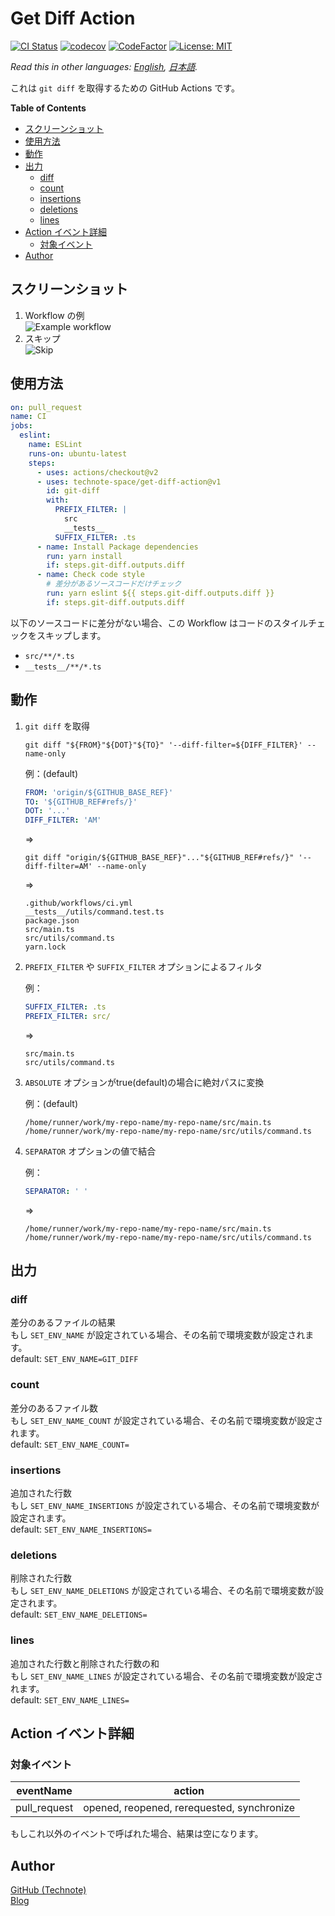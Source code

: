 # Get Diff Action

[![CI Status](https://github.com/technote-space/get-diff-action/workflows/CI/badge.svg)](https://github.com/technote-space/get-diff-action/actions)
[![codecov](https://codecov.io/gh/technote-space/get-diff-action/branch/master/graph/badge.svg)](https://codecov.io/gh/technote-space/get-diff-action)
[![CodeFactor](https://www.codefactor.io/repository/github/technote-space/get-diff-action/badge)](https://www.codefactor.io/repository/github/technote-space/get-diff-action)
[![License: MIT](https://img.shields.io/badge/License-MIT-blue.svg)](https://github.com/technote-space/get-diff-action/blob/master/LICENSE)

*Read this in other languages: [English](README.md), [日本語](README.ja.md).*

これは `git diff` を取得するための GitHub Actions です。

<!-- START doctoc generated TOC please keep comment here to allow auto update -->
<!-- DON'T EDIT THIS SECTION, INSTEAD RE-RUN doctoc TO UPDATE -->
**Table of Contents**

- [スクリーンショット](#%E3%82%B9%E3%82%AF%E3%83%AA%E3%83%BC%E3%83%B3%E3%82%B7%E3%83%A7%E3%83%83%E3%83%88)
- [使用方法](#%E4%BD%BF%E7%94%A8%E6%96%B9%E6%B3%95)
- [動作](#%E5%8B%95%E4%BD%9C)
- [出力](#%E5%87%BA%E5%8A%9B)
  - [diff](#diff)
  - [count](#count)
  - [insertions](#insertions)
  - [deletions](#deletions)
  - [lines](#lines)
- [Action イベント詳細](#action-%E3%82%A4%E3%83%99%E3%83%B3%E3%83%88%E8%A9%B3%E7%B4%B0)
  - [対象イベント](#%E5%AF%BE%E8%B1%A1%E3%82%A4%E3%83%99%E3%83%B3%E3%83%88)
- [Author](#author)

<!-- END doctoc generated TOC please keep comment here to allow auto update -->

## スクリーンショット
1. Workflow の例  
   ![Example workflow](https://raw.githubusercontent.com/technote-space/get-diff-action/images/workflow.png)
1. スキップ  
   ![Skip](https://raw.githubusercontent.com/technote-space/get-diff-action/images/skip.png)

## 使用方法
```yaml
on: pull_request
name: CI
jobs:
  eslint:
    name: ESLint
    runs-on: ubuntu-latest
    steps:
      - uses: actions/checkout@v2
      - uses: technote-space/get-diff-action@v1
        id: git-diff
        with:
          PREFIX_FILTER: |
            src
            __tests__
          SUFFIX_FILTER: .ts
      - name: Install Package dependencies
        run: yarn install
        if: steps.git-diff.outputs.diff
      - name: Check code style
        # 差分があるソースコードだけチェック
        run: yarn eslint ${{ steps.git-diff.outputs.diff }}
        if: steps.git-diff.outputs.diff
```

以下のソースコードに差分がない場合、この Workflow はコードのスタイルチェックをスキップします。
- `src/**/*.ts`
- `__tests__/**/*.ts`

## 動作
1. `git diff` を取得

   ```shell script
   git diff "${FROM}"${DOT}"${TO}" '--diff-filter=${DIFF_FILTER}' --name-only
   ```

   例：(default)
   ```yaml
   FROM: 'origin/${GITHUB_BASE_REF}'
   TO: '${GITHUB_REF#refs/}'
   DOT: '...'
   DIFF_FILTER: 'AM'
   ```
   =>
   ```shell script
   git diff "origin/${GITHUB_BASE_REF}"..."${GITHUB_REF#refs/}" '--diff-filter=AM' --name-only
   ```
   =>
   ```
   .github/workflows/ci.yml
   __tests__/utils/command.test.ts
   package.json
   src/main.ts
   src/utils/command.ts
   yarn.lock
   ```

1. `PREFIX_FILTER` や `SUFFIX_FILTER` オプションによるフィルタ

   例：
   ```yaml
   SUFFIX_FILTER: .ts
   PREFIX_FILTER: src/
   ```
   =>
   ```
   src/main.ts
   src/utils/command.ts
   ```

1. `ABSOLUTE` オプションがtrue(default)の場合に絶対パスに変換

   例：(default)
   ```
   /home/runner/work/my-repo-name/my-repo-name/src/main.ts
   /home/runner/work/my-repo-name/my-repo-name/src/utils/command.ts
   ```

1. `SEPARATOR` オプションの値で結合

   例：
   ```yaml
   SEPARATOR: ' '
   ```
   =>
   ```
   /home/runner/work/my-repo-name/my-repo-name/src/main.ts /home/runner/work/my-repo-name/my-repo-name/src/utils/command.ts
   ```

## 出力
### diff
差分のあるファイルの結果  
もし `SET_ENV_NAME` が設定されている場合、その名前で環境変数が設定されます。  
default: `SET_ENV_NAME=GIT_DIFF`
### count
差分のあるファイル数  
もし `SET_ENV_NAME_COUNT` が設定されている場合、その名前で環境変数が設定されます。  
default: `SET_ENV_NAME_COUNT=`
### insertions
追加された行数  
もし `SET_ENV_NAME_INSERTIONS` が設定されている場合、その名前で環境変数が設定されます。  
default: `SET_ENV_NAME_INSERTIONS=`
### deletions
削除された行数  
もし `SET_ENV_NAME_DELETIONS` が設定されている場合、その名前で環境変数が設定されます。  
default: `SET_ENV_NAME_DELETIONS=`
### lines
追加された行数と削除された行数の和  
もし `SET_ENV_NAME_LINES` が設定されている場合、その名前で環境変数が設定されます。  
default: `SET_ENV_NAME_LINES=`

## Action イベント詳細
### 対象イベント
| eventName | action |
|:---:|:---:|
|pull_request|opened, reopened, rerequested, synchronize|

もしこれ以外のイベントで呼ばれた場合、結果は空になります。

## Author
[GitHub (Technote)](https://github.com/technote-space)  
[Blog](https://technote.space)
